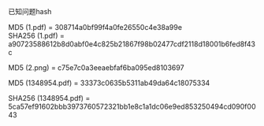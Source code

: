 已知问题hash  

MD5 (1.pdf) = 308714a0bf99f4a0fe26550c4e38a99e  
SHA256 (1.pdf) = a90723588612b8d0abf0e4c825b21867f98b02477cdf2118d18001b6fed8f43c

MD5 (2.png) = c75e7c0a3eeaebfaf6ba095ed8103697

MD5 (1348954.pdf) = 33373c0635b5311ab49da64c18075334

SHA256 (1348954.pdf) = 5ca57ef91602bbb3973760572321bb1e8c1a1dc06e9ed853250494cd090f0043
